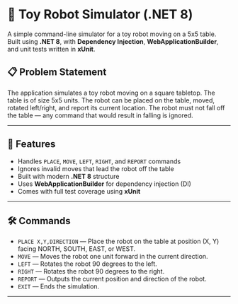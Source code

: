 # 🧸 Toy Robot Simulator (.NET 8)

A simple command-line simulator for a toy robot moving on a 5x5 table. Built using **.NET 8**, with **Dependency Injection**, **WebApplicationBuilder**, and unit tests written in **xUnit**.

## 📋 Problem Statement

The application simulates a toy robot moving on a square tabletop. The table is of size 5x5 units. The robot can be placed on the table, moved, rotated left/right, and report its current location. The robot must not fall off the table — any command that would result in falling is ignored.

---

## 🚀 Features

- Handles `PLACE`, `MOVE`, `LEFT`, `RIGHT`, and `REPORT` commands
- Ignores invalid moves that lead the robot off the table
- Built with modern **.NET 8** structure
- Uses **WebApplicationBuilder** for dependency injection (DI)
- Comes with full test coverage using **xUnit**

---

## 🛠️ Commands

- `PLACE X,Y,DIRECTION` — Place the robot on the table at position (X, Y) facing NORTH, SOUTH, EAST, or WEST.
- `MOVE` — Moves the robot one unit forward in the current direction.
- `LEFT` — Rotates the robot 90 degrees to the left.
- `RIGHT` — Rotates the robot 90 degrees to the right.
- `REPORT` — Outputs the current position and direction of the robot.
- `EXIT` — Ends the simulation.

---
